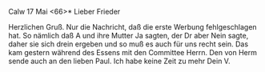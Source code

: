  Calw 17 Mai <66>*
Lieber Frieder

Herzlichen Gruß. Nur die Nachricht, daß die erste Werbung fehlgeschlagen hat. So nämlich daß A und ihre Mutter Ja sagten, der Dr aber Nein sagte, daher sie sich drein ergeben und so muß es auch für uns recht sein. Das kam gestern während des Essens mit den Committee Herrn. Den von Herm sende auch an den lieben Paul. Ich habe keine Zeit zu mehr
 Dein V.
